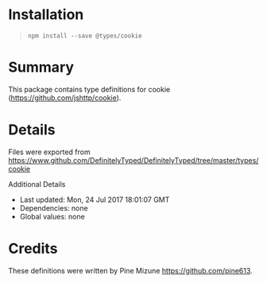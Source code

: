 # Installation
> `npm install --save @types/cookie`

# Summary
This package contains type definitions for cookie (https://github.com/jshttp/cookie).

# Details
Files were exported from https://www.github.com/DefinitelyTyped/DefinitelyTyped/tree/master/types/cookie

Additional Details
 * Last updated: Mon, 24 Jul 2017 18:01:07 GMT
 * Dependencies: none
 * Global values: none

# Credits
These definitions were written by Pine Mizune <https://github.com/pine613>.
